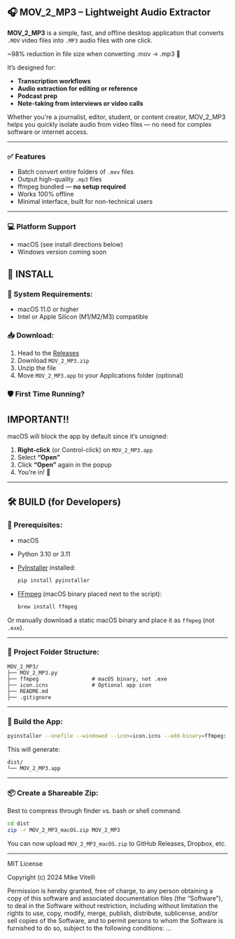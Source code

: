 ## 🎧 MOV_2_MP3 – Lightweight Audio Extractor

**MOV_2_MP3** is a simple, fast, and offline desktop application that converts `.MOV` video files into `.MP3` audio files with one click.

~98% reduction in file size when converting .mov → .mp3 🎯

It’s designed for:

- **Transcription workflows**
- **Audio extraction for editing or reference**
- **Podcast prep**
- **Note-taking from interviews or video calls**

Whether you're a journalist, editor, student, or content creator, MOV_2_MP3 helps you quickly isolate audio from video files — no need for complex software or internet access.

---

### ✅ Features

- Batch convert entire folders of `.mov` files
- Output high-quality `.mp3` files
- ffmpeg bundled — **no setup required**
- Works 100% offline
- Minimal interface, built for non-technical users

---

### 💻 Platform Support

- macOS (see install directions below)
- Windows version coming soon

## 🧪 INSTALL

### 🔧 System Requirements:

- macOS 11.0 or higher
- Intel or Apple Silicon (M1/M2/M3) compatible

### 📥 Download:

1. Head to the [Releases](https://github.com/mikevitelli/MOV_2_MP3/releases)
2. Download `MOV_2_MP3.zip`
3. Unzip the file
4. Move `MOV_2_MP3.app` to your Applications folder (optional)

### 🛡 First Time Running?

## IMPORTANT!!

macOS will block the app by default since it’s unsigned:

1. **Right-click** (or Control-click) on `MOV_2_MP3.app`
2. Select **“Open”**
3. Click **“Open”** again in the popup
4. You’re in! 🎉

---

## 🛠 BUILD (for Developers)

### 🔧 Prerequisites:

- macOS
- Python 3.10 or 3.11
- [PyInstaller](https://pyinstaller.org) installed:

  ```bash
  pip install pyinstaller
  ```

- [FFmpeg](https://ffmpeg.org/) (macOS binary placed next to the script):
  ```bash
  brew install ffmpeg
  ```

Or manually download a static macOS binary and place it as `ffmpeg` (not `.exe`).

---

### 📁 Project Folder Structure:

```
MOV_2_MP3/
├── MOV_2_MP3.py
├── ffmpeg                 # macOS binary, not .exe
├── icon.icns              # Optional app icon
├── README.md
├── .gitignore
```

---

### 🧱 Build the App:

```bash
pyinstaller --onefile --windowed --icon=icon.icns --add-binary=ffmpeg:. MOV_2_MP3.py
```

This will generate:

```
dist/
└── MOV_2_MP3.app
```

---

### 📦 Create a Shareable Zip:

Best to compress through finder vs. bash or shell command.

```bash
cd dist
zip -r MOV_2_MP3_macOS.zip MOV_2_MP3
```

You can now upload `MOV_2_MP3_macOS.zip` to GitHub Releases, Dropbox, etc.

---

MIT License

Copyright (c) 2024 Mike Vitelli

Permission is hereby granted, free of charge, to any person obtaining a copy
of this software and associated documentation files (the “Software”), to deal
in the Software without restriction, including without limitation the rights to
use, copy, modify, merge, publish, distribute, sublicense, and/or sell copies
of the Software, and to permit persons to whom the Software is furnished to do so,
subject to the following conditions:
...
